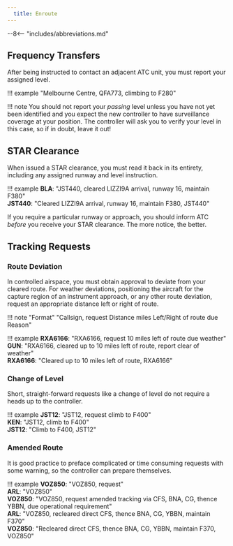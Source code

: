 ```yaml
---
  title: Enroute
---
```


--8<-- "includes/abbreviations.md"

## Frequency Transfers
After being instructed to contact an adjacent ATC unit, you must report your assigned level.

!!! example
    "Melbourne Centre, QFA773, climbing to F280"

!!! note
    You should not report your *passing* level unless you have not yet been identified and you expect the new controller to have surveillance coverage at your position. The controller will ask you to verify your level in this case, so if in doubt, leave it out!

## STAR Clearance
When issued a STAR clearance, you must read it back in its entirety, including any assigned runway and level instruction.

!!! example
    **BLA**: "JST440, cleared LIZZI9A arrival, runway 16, maintain F380"  
    **JST440**: "Cleared LIZZI9A arrival, runway 16, maintain F380, JST440"

If you require a particular runway or approach, you should inform ATC *before* you receive your STAR clearance. The more notice, the better.

## Tracking Requests
### Route Deviation
In controlled airspace, you must obtain approval to deviate from your cleared route. For weather deviations, positioning the aircraft for the capture region of an instrument approach, or any other route deviation, request an appropriate distance left or right of route.

!!! note "Format"
    "<span class='placeholder'>Callsign</span>, request <span class='placeholder'>Distance</span> miles <span class='placeholder'>Left/Right</span> of route due <span class='placeholder'>Reason</span>"

!!! example
    **RXA6166**: "RXA6166, request 10 miles left of route due weather"  
    **GUN**: "RXA6166, cleared up to 10 miles left of route, report clear of weather"  
    **RXA6166**: "Cleared up to 10 miles left of route, RXA6166"

### Change of Level
Short, straight-forward requests like a change of level do not require a heads up to the controller.

!!! example
    **JST12**: "JST12, request climb to F400"  
    **KEN**: "JST12, climb to F400"  
    **JST12**: "Climb to F400, JST12"

### Amended Route
It is good practice to preface complicated or time consuming requests with some warning, so the controller can prepare themselves.

!!! example
    **VOZ850**: "VOZ850, request"  
    **ARL**: "VOZ850"  
    **VOZ850**: "VOZ850, request amended tracking via CFS, BNA, CG, thence YBBN, due operational requirement"  
    **ARL**: "VOZ850, recleared direct CFS, thence BNA, CG, YBBN, maintain F370"  
    **VOZ850**: "Recleared direct CFS, thence BNA, CG, YBBN, maintain F370, VOZ850"